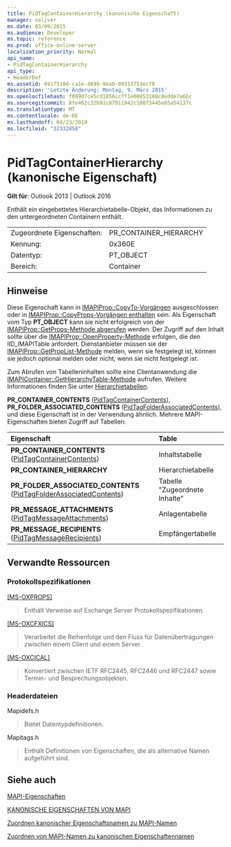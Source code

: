 ```yaml
---
title: PidTagContainerHierarchy (kanonische Eigenschaft)
manager: soliver
ms.date: 03/09/2015
ms.audience: Developer
ms.topic: reference
ms.prod: office-online-server
localization_priority: Normal
api_name:
- PidTagContainerHierarchy
api_type:
- HeaderDef
ms.assetid: 6917510d-ca1e-4049-9eab-09313753ecf0
description: 'Letzte Änderung: Montag, 9. März 2015'
ms.openlocfilehash: f009d7ce5cd1856ccff1e00953188c8edde7a6bc
ms.sourcegitcommit: 8fe462c32b91c87911942c188f3445e85a54137c
ms.translationtype: MT
ms.contentlocale: de-DE
ms.lasthandoff: 04/23/2019
ms.locfileid: "32332858"
---
```

# <a name="pidtagcontainerhierarchy-canonical-property"></a>PidTagContainerHierarchy (kanonische Eigenschaft)

  
  
**Gilt für**: Outlook 2013 | Outlook 2016 
  
Enthält ein eingebettetes Hierarchietabelle-Objekt, das Informationen zu den untergeordneten Containern enthält. 
  
|||
|:-----|:-----|
|Zugeordnete Eigenschaften:  <br/> |PR_CONTAINER_HIERARCHY  <br/> |
|Kennung:  <br/> |0x360E  <br/> |
|Datentyp:  <br/> |PT_OBJECT  <br/> |
|Bereich:  <br/> |Container  <br/> |
   
## <a name="remarks"></a>Hinweise

Diese Eigenschaft kann in [IMAPIProp::CopyTo-Vorgängen](imapiprop-copyto.md) ausgeschlossen oder in [IMAPIProp::CopyProps-Vorgängen enthalten](imapiprop-copyprops.md) sein. Als Eigenschaft vom Typ **PT_OBJECT** kann sie nicht erfolgreich von der [IMAPIProp::GetProps-Methode abgerufen](imapiprop-getprops.md) werden. Der Zugriff auf den Inhalt sollte über die [IMAPIProp::OpenProperty-Methode](imapiprop-openproperty.md) erfolgen, die den IID_IMAPITable anfordert. Dienstanbieter müssen sie der [IMAPIProp::GetPropList-Methode](imapiprop-getproplist.md) melden, wenn sie festgelegt ist, können sie jedoch optional melden oder nicht, wenn sie nicht festgelegt ist. 
  
Zum Abrufen von Tabelleninhalten sollte eine Clientanwendung die [IMAPIContainer::GetHierarchyTable-Methode](imapicontainer-gethierarchytable.md) aufrufen. Weitere Informationen finden Sie unter [Hierarchietabellen](hierarchy-tables.md). 
  
 **PR_CONTAINER_CONTENTS** ([PidTagContainerContents](pidtagcontainercontents-canonical-property.md)), **PR_FOLDER_ASSOCIATED_CONTENTS** ([PidTagFolderAssociatedContents](pidtagfolderassociatedcontents-canonical-property.md)), und diese Eigenschaft ist in der Verwendung ähnlich. Mehrere MAPI-Eigenschaften bieten Zugriff auf Tabellen: 
  
|**Eigenschaft**|**Table**|
|:-----|:-----|
|**PR_CONTAINER_CONTENTS** ([PidTagContainerContents](pidtagcontainercontents-canonical-property.md))  <br/> |Inhaltstabelle  <br/> |
|**PR_CONTAINER_HIERARCHY** <br/> |Hierarchietabelle  <br/> |
|**PR_FOLDER_ASSOCIATED_CONTENTS** ([PidTagFolderAssociatedContents](pidtagfolderassociatedcontents-canonical-property.md))  <br/> |Tabelle "Zugeordnete Inhalte"  <br/> |
|**PR_MESSAGE_ATTACHMENTS** ([PidTagMessageAttachments](pidtagmessageattachments-canonical-property.md))  <br/> |Anlagentabelle  <br/> |
|**PR_MESSAGE_RECIPIENTS** ([PidTagMessageRecipients](pidtagmessagerecipients-canonical-property.md))  <br/> |Empfängertabelle  <br/> |
   
## <a name="related-resources"></a>Verwandte Ressourcen

### <a name="protocol-specifications"></a>Protokollspezifikationen

[[MS-OXPROPS]](https://msdn.microsoft.com/library/f6ab1613-aefe-447d-a49c-18217230b148%28Office.15%29.aspx)
  
> Enthält Verweise auf Exchange Server Protokollspezifikationen.
    
[[MS-OXCFXICS]](https://msdn.microsoft.com/library/b9752f3d-d50d-44b8-9e6b-608a117c8532%28Office.15%29.aspx)
  
> Verarbeitet die Reihenfolge und den Fluss für Datenübertragungen zwischen einem Client und einem Server.
    
[[MS-OXCICAL]](https://msdn.microsoft.com/library/a685a040-5b69-4c84-b084-795113fb4012%28Office.15%29.aspx)
  
> Konvertiert zwischen IETF RFC2445, RFC2446 und RFC2447 sowie Termin- und Besprechungsobjekten.
    
### <a name="header-files"></a>Headerdateien

Mapidefs.h
  
> Bietet Datentypdefinitionen.
    
Mapitags.h
  
> Enthält Definitionen von Eigenschaften, die als alternative Namen aufgeführt sind.
    
## <a name="see-also"></a>Siehe auch



[MAPI-Eigenschaften](mapi-properties.md)
  
[KANONISCHE EIGENSCHAFTEN VON MAPI](mapi-canonical-properties.md)
  
[Zuordnen kanonischer Eigenschaftsnamen zu MAPI-Namen](mapping-canonical-property-names-to-mapi-names.md)
  
[Zuordnen von MAPI-Namen zu kanonischen Eigenschaftennamen](mapping-mapi-names-to-canonical-property-names.md)

